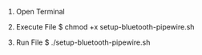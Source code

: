 1. Open Terminal

2. Execute File
    $ chmod +x setup-bluetooth-pipewire.sh

3. Run File
    $ ./setup-bluetooth-pipewire.sh
